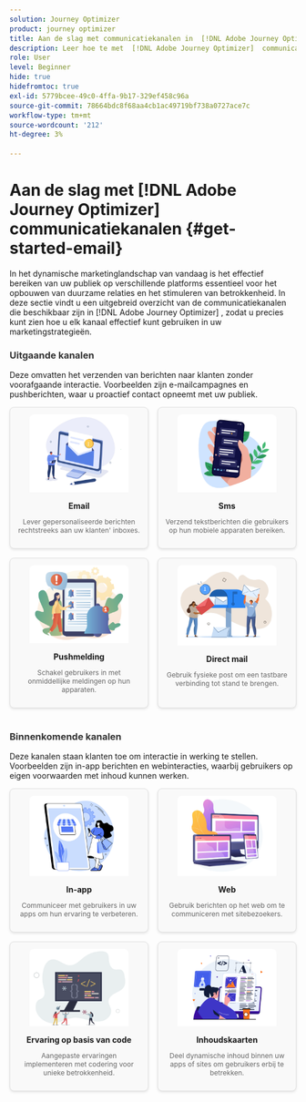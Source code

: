 ```yaml
---
solution: Journey Optimizer
product: journey optimizer
title: Aan de slag met communicatiekanalen in  [!DNL Adobe Journey Optimizer]
description: Leer hoe te met  [!DNL Adobe Journey Optimizer]  communicatiekanalen te werken.
role: User
level: Beginner
hide: true
hidefromtoc: true
exl-id: 5779bcee-49c0-4ffa-9b17-329ef458c96a
source-git-commit: 78664bdc8f68aa4cb1ac49719bf738a0727ace7c
workflow-type: tm+mt
source-wordcount: '212'
ht-degree: 3%

---
```


# Aan de slag met [!DNL Adobe Journey Optimizer] communicatiekanalen {#get-started-email}

In het dynamische marketinglandschap van vandaag is het effectief bereiken van uw publiek op verschillende platforms essentieel voor het opbouwen van duurzame relaties en het stimuleren van betrokkenheid. In deze sectie vindt u een uitgebreid overzicht van de communicatiekanalen die beschikbaar zijn in [!DNL Adobe Journey Optimizer] , zodat u precies kunt zien hoe u elk kanaal effectief kunt gebruiken in uw marketingstrategieën.

<!-- Outbound Channels Section -->
<div style="margin-bottom: 40px;">
    <h3 style="margin-bottom: 16px; color: #333;">Uitgaande kanalen</h3>
    <p>Deze omvatten het verzenden van berichten naar klanten zonder voorafgaande interactie. Voorbeelden zijn e-mailcampagnes en pushberichten, waar u proactief contact opneemt met uw publiek.
</p>
    <div style="display: grid; grid-template-columns: repeat(auto-fit, minmax(160px, 1fr)); gap: 16px;">
        <!-- Card 1: Email -->
        <div style="border: 1px solid #e0e0e0; border-radius: 8px; padding: 12px; text-align: center; background-color: #f9f9f9; box-shadow: 0 2px 4px rgba(0,0,0,0.1);">
            <a href="../email/get-started-email.md"><img src="assets/do-not-localize/email.png" alt="Email" style="width: 80%; border-radius: 8px 8px 0 0;"></a>
            <h4 style="margin: 12px 0 8px;">Email</h4>
            <p style="font-size: 12px; color: #666;">Lever gepersonaliseerde berichten rechtstreeks aan uw klanten' inboxes.</p>
        </div>
        <!-- Card 2: SMS -->
        <div style="border: 1px solid #e0e0e0; border-radius: 8px; padding: 12px; text-align: center; background-color: #f9f9f9; box-shadow: 0 2px 4px rgba(0,0,0,0.1);">
            <a href="../sms/get-started-sms.md"><img src="assets/do-not-localize/sms.png" alt="Sms" style="width: 80%; border-radius: 8px 8px 0 0;"></a>
            <h4 style="margin: 12px 0 8px;">Sms</h4>
            <p style="font-size: 12px; color: #666;">Verzend tekstberichten die gebruikers op hun mobiele apparaten bereiken.</p>
        </div>
        <!-- Card 3: Push Notification -->
        <div style="border: 1px solid #e0e0e0; border-radius: 8px; padding: 12px; text-align: center; background-color: #f9f9f9; box-shadow: 0 2px 4px rgba(0,0,0,0.1);">
            <a href="../push/get-started-push.md"><img src="assets/do-not-localize/push.png" alt="Pushmelding" style="width: 80%; border-radius: 8px 8px 0 0;"></a>
            <h4 style="margin: 12px 0 8px;">Pushmelding</h4>
            <p style="font-size: 12px; color: #666;">Schakel gebruikers in met onmiddellijke meldingen op hun apparaten.</p>
        </div>
        <!-- Card 4: Direct Mail -->
        <div style="border: 1px solid #e0e0e0; border-radius: 8px; padding: 12px; text-align: center; background-color: #f9f9f9; box-shadow: 0 2px 4px rgba(0,0,0,0.1);">
            <a href="../direct-mail/get-started-direct-mail.md"><img src="assets/do-not-localize/direct-mail.jpg" alt="Direct mail" style="width: 80%; border-radius: 8px 8px 0 0;"></a>
            <h4 style="margin: 12px 0 8px;">Direct mail</h4>
            <p style="font-size: 12px; color: #666;">Gebruik fysieke post om een tastbare verbinding tot stand te brengen.</p>
        </div>
    </div>
</div>

<!-- Inbound Channels Section -->
<div>
    <h3 style="margin-bottom: 16px; color: #333;">Binnenkomende kanalen</h3>
    <p>Deze kanalen staan klanten toe om interactie in werking te stellen. Voorbeelden zijn in-app berichten en webinteracties, waarbij gebruikers op eigen voorwaarden met inhoud kunnen werken.</p>
    <div style="display: grid; grid-template-columns: repeat(auto-fit, minmax(160px, 1fr)); gap: 16px;">
        <!-- Card 1: In-app -->
        <div style="border: 1px solid #e0e0e0; border-radius: 8px; padding: 12px; text-align: center; background-color: #f9f9f9; box-shadow: 0 2px 4px rgba(0,0,0,0.1);">
            <a href="../in-app/get-started-in-app.md"><img src="assets/do-not-localize/inapp.jpg" alt="In-app" style="width: 80%; border-radius: 8px 8px 0 0;"></a>
            <h4 style="margin: 12px 0 8px;">In-app</h4>
            <p style="font-size: 12px; color: #666;">Communiceer met gebruikers in uw apps om hun ervaring te verbeteren.</p>
        </div>
        <!-- Card 2: Web -->
        <div style="border: 1px solid #e0e0e0; border-radius: 8px; padding: 12px; text-align: center; background-color: #f9f9f9; box-shadow: 0 2px 4px rgba(0,0,0,0.1);">
            <a href="../web/get-started-web.md"><img src="assets/do-not-localize/web.jpg" alt="Web" style="width: 80%; border-radius: 8px 8px 0 0;"></a>
            <h4 style="margin: 12px 0 8px;">Web</h4>
            <p style="font-size: 12px; color: #666;">Gebruik berichten op het web om te communiceren met sitebezoekers.</p>
        </div>
        <!-- Card 3: Code-based Experience -->
        <div style="border: 1px solid #e0e0e0; border-radius: 8px; padding: 12px; text-align: center; background-color: #f9f9f9; box-shadow: 0 2px 4px rgba(0,0,0,0.1);">
            <a href="../code-based/get-started-code-based.md"><img src="assets/do-not-localize/code.png" alt="Ervaring op basis van code" style="width: 80%; border-radius: 8px 8px 0 0;"></a>
            <h4 style="margin: 12px 0 8px;">Ervaring op basis van code</h4>
            <p style="font-size: 12px; color: #666;">Aangepaste ervaringen implementeren met codering voor unieke betrokkenheid.</p>
        </div>
        <!-- Card 4: Content Cards -->
        <div style="border: 1px solid #e0e0e0; border-radius: 8px; padding: 12px; text-align: center; background-color: #f9f9f9; box-shadow: 0 2px 4px rgba(0,0,0,0.1);">
            <a href="../content-card/get-started-content-card.md"><img src="assets/do-not-localize/cards.png" alt="Inhoudskaarten" style="width: 80%; border-radius: 8px 8px 0 0;"></a>
            <h4 style="margin: 12px 0 8px;">Inhoudskaarten</h4>
            <p style="font-size: 12px; color: #666;">Deel dynamische inhoud binnen uw apps of sites om gebruikers erbij te betrekken.</p>
        </div>
    </div>
</div>